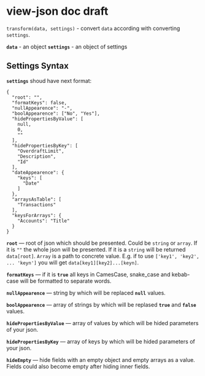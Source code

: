 # view-json doc draft

`transform(data, settings)` - convert `data` according with converting `settings`.

**`data`** - an object
**`settings`** - an object of settings

## Settings Syntax

**`settings`** shoud have next format:

```
{
  "root": "",
  "formatKeys": false,
  "nullAppearence": "-",
  "boolAppearence": ["No", "Yes"],
  "hidePropertiesByValue": [
    null,
    0,
    ""
  ],
  "hidePropertiesByKey": [
    "OverdraftLimit",
    "Description",
    "Id"
  ],
  "dateAppearence": {
    "keys": [
      "Date"
    ]
  },
  "arraysAsTable": [
    "Transactions"
  ],
  "keysForArrays": {
    "Accounts": "Title"
  }
}
```

**`root`** — root of json which should be presented. Could be `string` or `array`. If it is `""` the whole json will be presented. If it is a `string` will be returned `data[root]`. `Array` is a path to concrete value. E.g. if to use `['key1', 'key2', ... 'keyn']` you will get `data[key1][key2]...[keyn]`.

**`formatKeys`** — if it is **`true`** all keys in CamesCase, snake_case and kebab-case will be formatted to separate words.

**`nullAppearence`** — string by which will be replaced **`null`** values.

**`boolAppearence`** — array of strings by which will be replased **`true`** and **`false`** values.

**`hidePropertiesByValue`** — array of values by which will be hided parameters of your json.

**`hidePropertiesByKey`** — array of keys by which will be hided parameters of your json.

**`hideEmpty`** — hide fields with an empty object and empty arrays as a value. Fields could also become empty after hiding inner fields.

<!-- **`dateAppearence`** — key which will be detected as date. -->

<!-- **`arraysAsTable`** — array of keys of parameters which contain an array and which will be presented as a table. -->

<!-- **`keysForArrays`** — an abject where keys are names of arrays and values are properties which will be shown as keys for corresponding arrays. -->
